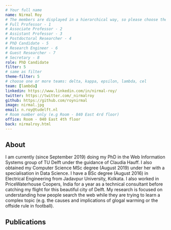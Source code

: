 ```yaml
---
# Your full name 
name: Nirmal Roy
# The members are displayed in a hierarchical way, so please choose the role and filter number from this list:
# Full Professor - 1
# Associate Professor - 2
# Assistant Professor - 3
# Postdoctoral Researcher - 4
# PhD Candidate - 5
# Research Engineer - 6 
# Guest Researcher - 7
# Secretary - 8
role: PhD Candidate
filter: 5
# same as filter
theme-filter: 5
# choose one or more teams: delta, kappa, epsilon, lambda, cel
team: [lambda]
linkedin: https://www.linkedin.com/in/nirmal-roy/
twitter: https://twitter.com/_nirmalroy
github: https://github.com/roynirmal
image: nirmal.jpg
email: n.roy@tudelft.nl
# Room number only (e.g Room - 840 East 4rd floor)
office: Room - 040 East 4th floor
back: nirmalroy.html
---
```


## About

I am currently (since September 2019) doing my PhD in the Web Information Systems group of TU Delft under the guidance of Claudia Hauff. I also obtained my Computer Science MSc degree (August 2019) under her with a specialisation in Data Science. I have a BSc degree (August 2016) in Electrical Engineering from Jadavpur University, Kolkata. I also worked in PriceWaterhouse Coopers, India for a year as a technical consultant before catching my flight for this beautiful city of Delft. My research is focused on understanding how people search the web while they are trying to learn a complex topic (e.g. the causes and implications of glogal warming or the offside rule in football).

## Publications

[comment]: <> (You don't have to write anything here, it will be automatically filled. )

